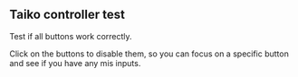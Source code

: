 ## Taiko controller test

Test if all buttons work correctly.

Click on the buttons to disable them, so you can focus on a specific button and see if you have any mis inputs.
